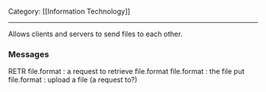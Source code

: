 Category: [[Information Technology]]
___
Allows clients and servers to send files to each other. 

### Messages
RETR file.format : a request to retrieve file.format
file.format : the file
put file.format : upload a file (a request to?)
